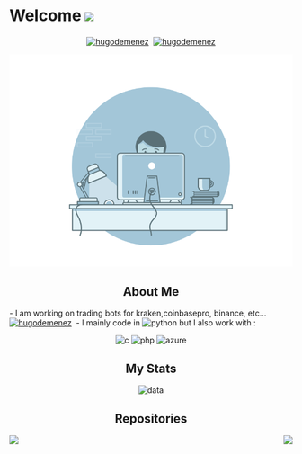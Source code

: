 # Welcome <img src="https://github.com/TheDudeThatCode/TheDudeThatCode/blob/master/Assets/Hi.gif" width="29px">
<p align="center">
<a href="https://www.linkedin.com/in/hugo-demenez-6b017217a/" target="blank"><img align="center" src="https://cdn.jsdelivr.net/npm/simple-icons@3.0.1/icons/linkedin.svg" alt="hugodemenez" height="20" width="20" /></a>&nbsp;
<a href="https://hashnode.com/" target="blank"><img align="center" src="https://cdn.jsdelivr.net/npm/simple-icons@3.0.1/icons/hashnode.svg" alt="hugodemenez" height="20" width="20" /></a>
</p>

<p align="center">
<img src="https://github.com/hugodemenez/hugodemenez/blob/main/gif.gif" alt="coding" border-radius="30px"/>
</p>

<h2 align="center">About Me</h2>
- I am working on trading bots for kraken,coinbasepro, binance, etc... <a href="https://github.com/hugodemenez" target="blank"><img src="https://github.githubassets.com/images/modules/logos_page/GitHub-Mark.png" alt="hugodemenez" height="24" width="24" /></a>&nbsp; 
- I mainly code in <img src="https://github.com/abranhe/programming-languages-logos/blob/master/src/python/python_256x256.png" alt="python" width="24" height="24"/> but I also work with :

<p align="center">
<img src="https://github.com/abranhe/programming-languages-logos/blob/master/src/c/c_256x256.png" alt="c" width="24" height="24"/> 
<img src="https://github.com/abranhe/programming-languages-logos/blob/master/src/php/php_256x256.png" alt="php" width="24" height="24"/> 
<img src="https://www.vectorlogo.zone/logos/microsoft_azure/microsoft_azure-icon.svg" alt="azure" width="24" height="24"/> 
</p>

<h2 align="center">My Stats</h2>

<p align="center">
<img src="https://github-readme-stats.vercel.app/api?username=hugodemenez&show_icons=true&title_color=2c3e50&icon_color=2c3e50&text_color=2c3e50&bg_color=ffffff&hide=["stars"]" alt="data"/>
</p>

<h2 align="center">Repositories</h2>

<p align="center">
  <a align="left" href="https://github.com/hugodemenez/BinanceBot" title="Binance"><img align="left" height="115" src="https://github-readme-stats.vercel.app/api/pin/?username=hugodemenez&repo=BinanceBot&title_color=2c3e50&icon_color=2c3e50&text_color=2c3e50&bg_color=ffffff"></a>
  <a align="right" href="https://github.com/hugodemenez/CoinbaseBot" title="CoinbaseBot"><img align="right" height="115" src="https://github-readme-stats.vercel.app/api/pin/?username=hugodemenez&repo=CoinbaseBot&title_color=2c3e50&icon_color=2c3e50&text_color=2c3e50&bg_color=ffffff"></a>
</p>


